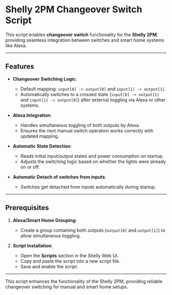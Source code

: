 # Shelly 2PM Changeover Switch Script

This script enables **changeover switch** functionality for the **Shelly 2PM**, providing seamless integration between switches and smart home systems like Alexa.

---

## Features

- **Changeover Switching Logic**:  
  - Default mapping: `input[0] -> output[0]` and `input[1] -> output[1]`.  
  - Automatically switches to a crossed state (`input[0] -> output[1]` and `input[1] -> output[0]`) after external toggling via Alexa or other systems.

- **Alexa Integration**:  
  - Handles simultaneous toggling of both outputs by Alexa.  
  - Ensures the next manual switch operation works correctly with updated mapping.

- **Automatic State Detection**:  
  - Reads initial input/output states and power consumption on startup.  
  - Adjusts the switching logic based on whether the lights were already on or off.

- **Automatic Detach of switches from inputs**:  
  - Switches get detached from inputs automatically during startup.
---

## Prerequisites

1. **Alexa/Smart Home Grouping**:  
   - Create a group containing both outputs (`output[0]` and `output[1]`) to allow simultaneous toggling.

2. **Script Installation**:  
   - Open the **Scripts** section in the Shelly Web UI.  
   - Copy and paste the script into a new script file.  
   - Save and enable the script.

---

This script enhances the functionality of the Shelly 2PM, providing reliable changeover switching for manual and smart home setups.
